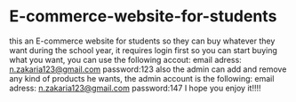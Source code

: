 # E-commerce-website-for-students
this an E-commerce website for students so they can buy whatever they want during the school year, it requires login first so you can start buying what you want, you can use the following accout:
    email adress: n.zakaria123@gmail.com
    password:123
also the admin can add and remove any kind of products he wants, the admin account is the following:
     email adress: n.zakaria123@gmail.com
     password:147
I hope you enjoy it!!!!
